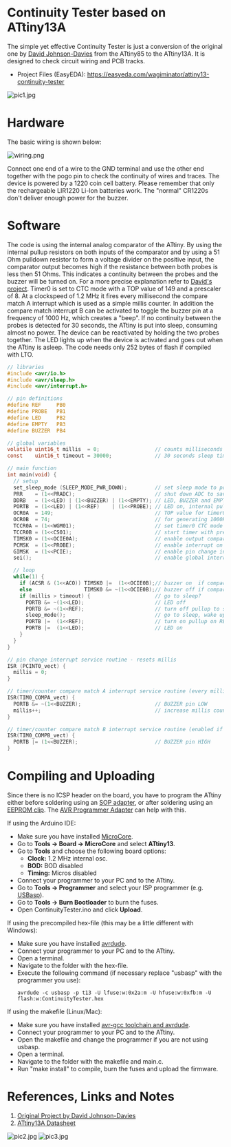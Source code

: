 # Continuity Tester based on ATtiny13A
The simple yet effective Continuity Tester is just a conversion of the original one by [David Johnson-Davies](http://www.technoblogy.com/show?1YON) from the ATtiny85 to the ATtiny13A. It is designed to check circuit wiring and PCB tracks.

- Project Files (EasyEDA): https://easyeda.com/wagiminator/attiny13-continuity-tester

![pic1.jpg](https://github.com/wagiminator/ATtiny13-ContinuityTester/blob/main/documentation/ContinuityTester_pic1.jpg)

# Hardware
The basic wiring is shown below:

![wiring.png](https://github.com/wagiminator/ATtiny13-ContinuityTester/blob/main/documentation/ContinuityTester_wiring.png)

Connect one end of a wire to the GND terminal and use the other end together with the pogo pin to check the continuity of wires and traces. The device is powered by a 1220 coin cell battery. Please remember that only the rechargeable LIR1220 Li-Ion batteries work. The "normal" CR1220s don't deliver enough power for the buzzer.

# Software
The code is using the internal analog comparator of the ATtiny. By using the internal pullup resistors on both inputs of the comparator and by using a 51 Ohm pulldown resistor to form a voltage divider on the positive input, the comparator output becomes high if the resistance between both probes is less then 51 Ohms. This indicates a continuity between the probes and the buzzer will be turned on. For a more precise explanation refer to [David's project](http://www.technoblogy.com/show?1YON). Timer0 is set to CTC mode with a TOP value of 149 and a prescaler of 8. At a clockspeed of 1.2 MHz it fires every millisecond the compare match A interrupt which is used as a simple millis counter. In addition the compare match interrupt B can be activated to toggle the buzzer pin at a frequency of 1000 Hz, which creates a "beep". If no continuity between the probes is detected for 30 seconds, the ATtiny is put into sleep, consuming almost no power. The device can be reactivated by holding the two probes together. The LED lights up when the device is activated and goes out when the ATtiny is asleep. The code needs only 252 bytes of flash if compiled with LTO.

```c
// libraries
#include <avr/io.h>
#include <avr/sleep.h>
#include <avr/interrupt.h>

// pin definitions
#define REF     PB0
#define PROBE   PB1
#define LED     PB2
#define EMPTY   PB3
#define BUZZER  PB4

// global variables
volatile uint16_t millis  = 0;                  // counts milliseconds
const    uint16_t timeout = 30000;              // 30 seconds sleep timer

// main function
int main(void) {
  // setup
  set_sleep_mode (SLEEP_MODE_PWR_DOWN);         // set sleep mode to power down
  PRR    = (1<<PRADC);                          // shut down ADC to save power
  DDRB   = (1<<LED) | (1<<BUZZER) | (1<<EMPTY); // LED, BUZZER and EMPTY pin as output
  PORTB  = (1<<LED) | (1<<REF)    | (1<<PROBE); // LED on, internal pullups for REF and PROBE
  OCR0A  = 149;                                 // TOP value for timer0
  OCR0B  = 74;                                  // for generating 1000Hz buzzer tone
  TCCR0A = (1<<WGM01);                          // set timer0 CTC mode
  TCCR0B = (1<<CS01);                           // start timer with prescaler 8
  TIMSK0 = (1<<OCIE0A);                         // enable output compare match A interrupt
  PCMSK  = (1<<PROBE);                          // enable interrupt on PROBE pin
  GIMSK  = (1<<PCIE);                           // enable pin change interrupts
  sei();                                        // enable global interrupts

  // loop
  while(1) {
    if (ACSR & (1<<ACO)) TIMSK0 |=  (1<<OCIE0B);// buzzer on  if comparator output is 1
    else                 TIMSK0 &= ~(1<<OCIE0B);// buzzer off if comparator output is 0
    if (millis > timeout) {                     // go to sleep?
      PORTB &= ~(1<<LED);                       // LED off
      PORTB &= ~(1<<REF);                       // turn off pullup to save power
      sleep_mode();                             // go to sleep, wake up by pin change
      PORTB |=  (1<<REF);                       // turn on pullup on REF pin
      PORTB |=  (1<<LED);                       // LED on
    }
  }
}

// pin change interrupt service routine - resets millis
ISR (PCINT0_vect) {
  millis = 0;
}

// timer/counter compare match A interrupt service routine (every millisecond)
ISR(TIM0_COMPA_vect) {
  PORTB &= ~(1<<BUZZER);                        // BUZZER pin LOW
  millis++;                                     // increase millis counter
}

// timer/counter compare match B interrupt service routine (enabled if buzzer has to beep)
ISR(TIM0_COMPB_vect) {
  PORTB |= (1<<BUZZER);                         // BUZZER pin HIGH
}
```

# Compiling and Uploading
Since there is no ICSP header on the board, you have to program the ATtiny either before soldering using an [SOP adapter](https://aliexpress.com/wholesale?SearchText=sop-8+150mil+adapter), or after soldering using an [EEPROM clip](https://aliexpress.com/wholesale?SearchText=sop8+eeprom+programming+clip). The [AVR Programmer Adapter](https://github.com/wagiminator/AVR-Programmer/tree/master/AVR_Programmer_Adapter) can help with this.

If using the Arduino IDE:
- Make sure you have installed [MicroCore](https://github.com/MCUdude/MicroCore).
- Go to **Tools -> Board -> MicroCore** and select **ATtiny13**.
- Go to **Tools** and choose the following board options:
  - **Clock:**  1.2 MHz internal osc.
  - **BOD:**    BOD disabled
  - **Timing:** Micros disabled
- Connect your programmer to your PC and to the ATtiny.
- Go to **Tools -> Programmer** and select your ISP programmer (e.g. [USBasp](https://aliexpress.com/wholesale?SearchText=usbasp)).
- Go to **Tools -> Burn Bootloader** to burn the fuses.
- Open ContinuityTester.ino and click **Upload**.

If using the precompiled hex-file (this may be a little different with Windows):
- Make sure you have installed [avrdude](https://learn.adafruit.com/usbtinyisp/avrdude).
- Connect your programmer to your PC and to the ATtiny.
- Open a terminal.
- Navigate to the folder with the hex-file.
- Execute the following command (if necessary replace "usbasp" with the programmer you use):
  ```
  avrdude -c usbasp -p t13 -U lfuse:w:0x2a:m -U hfuse:w:0xfb:m -U flash:w:ContinuityTester.hex
  ```

If using the makefile (Linux/Mac):
- Make sure you have installed [avr-gcc toolchain and avrdude](http://maxembedded.com/2015/06/setting-up-avr-gcc-toolchain-on-linux-and-mac-os-x/).
- Connect your programmer to your PC and to the ATtiny.
- Open the makefile and change the programmer if you are not using usbasp.
- Open a terminal.
- Navigate to the folder with the makefile and main.c.
- Run "make install" to compile, burn the fuses and upload the firmware.

# References, Links and Notes
1. [Original Project by David Johnson-Davies](http://www.technoblogy.com/show?1YON)
2. [ATtiny13A Datasheet](http://ww1.microchip.com/downloads/en/DeviceDoc/doc8126.pdf)

![pic2.jpg](https://github.com/wagiminator/ATtiny13-ContinuityTester/blob/main/documentation/ContinuityTester_pic2.jpg)
![pic3.jpg](https://github.com/wagiminator/ATtiny13-ContinuityTester/blob/main/documentation/ContinuityTester_pic3.jpg)

